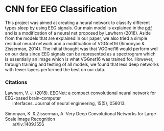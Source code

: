 # CNN for EEG Classification
This project was aimed at creating a neural network to classify different types sleep by using EEG signals. Our main model is explained in the [pdf](CNN_EEG/CNN_EEG_GroupPaper.pdf) and is a modification of a neural net proposed by Lawhern (2018). Aside from the models that are explained in our paper, we also tried a simple residual neural network and a modification of VGGnet16 (Simonyan & Zisserman, 2014). The initial thought was that VGGnet16 would perform well on our data since EEG signals can be represented as a spectrogram which is essentially an image which is what VGGnet16 was trained for. However, through training and testing of all models, we found that less deep networks with fewer layers performed the best on our data.

### Citations
Lawhern, V. J. (2018). EEGNet: a compact convolutional neural network for EEG-based brain–computer<br> &nbsp;&nbsp;&nbsp;&nbsp;&nbsp;&nbsp;interfaces. Journal of neural engineering, 15(5), 056013.<br><br>
Simonyan, K. & Zisserman, A. Very Deep Convolutional Networks for Large-Scale Image Recognition<br>
&nbsp;&nbsp;&nbsp;&nbsp;&nbsp;&nbsp;arXiv:1409.1556
